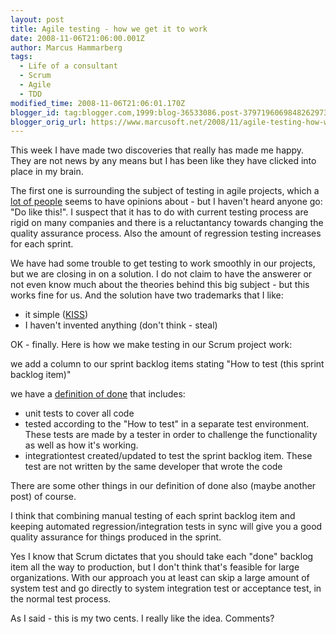 ```yaml
---
layout: post
title: Agile testing - how we get it to work
date: 2008-11-06T21:06:00.001Z
author: Marcus Hammarberg
tags:
  - Life of a consultant
  - Scrum
  - Agile
  - TDD
modified_time: 2008-11-06T21:06:01.170Z
blogger_id: tag:blogger.com,1999:blog-36533086.post-3797196069848262973
blogger_orig_url: https://www.marcusoft.net/2008/11/agile-testing-how-we-get-it-to-work.html
---
```



This week I have made two discoveries that really has made me happy.
They are not news by any means but I has been like they have clicked
into place in my brain.

The first one is surrounding the subject of testing in agile projects,
which a [lot of
people](http://www.google.se/search?hl=sv&q=testing+in+agile+projects&btnG=Sök&meta=)
seems to have opinions about - but I haven't heard anyone go: "Do like
this!". I suspect that it has to do with current testing process are
rigid on many companies and there is a reluctantancy towards changing
the quality assurance process. Also the amount of regression testing
increases for each sprint.

We have had some trouble to get testing to work smoothly in our
projects, but we are closing in on a solution. I do not claim to have
the answerer or not even know much about the theories behind this big
subject - but this works fine for us. And the solution have two
trademarks that I like:

- it simple ([KISS](http://en.wikipedia.org/wiki/KISS_principle))
- I haven't invented anything (don't think - steal)

OK - finally. Here is how we make testing in our Scrum project work:

we add a column to our sprint backlog items stating "How to test (this
sprint backlog item)"

we have a [definition of
done](http://www.scrumalliance.org/articles/37-are-we-there-yet) that
includes:

- unit tests to cover all code
- tested according to the "How to test" in a separate test
    environment. These tests are made by a tester in order to challenge
    the functionality as well as how it's working.
- integrationtest created/updated to test the sprint backlog item.
    These test are not written by the same developer that wrote the code

There are some other things in our definition of done also (maybe
another post) of course.

I think that combining manual testing of each sprint backlog item and
keeping automated regression/integration tests in sync will give you a
good quality assurance for things produced in the sprint.

Yes I know that Scrum dictates that you should take each "done" backlog
item all the way to production, but I don't think that's feasible for
large organizations. With our approach you at least can skip a large
amount of system test and go directly to system integration test or
acceptance test, in the normal test process.

As I said - this is my two cents. I really like the idea. Comments?
